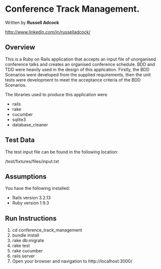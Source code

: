 Conference Track Management.
===========================

Written by  __Russell Adcock__

http://www.linkedin.com/in/russelladcock/

Overview
--------

This is a Ruby on Rails application that accepts an input file of unorganised conference talks and creates an organised conference schedule.
BDD and TDD were heavily used in the design of this application. Firstly, the BDD Scenarios were developed from the supplied requirements,
then the unit tests were development to meet the acceptance criteria of the BDD Scenarios.

The libraries used to produce this application were

* rails
* rake
* cucumber
* sqlite3
* database_cleaner

Test Data
---------

The test input file can be found in the following location:

/test/fixtures/files/input.txt

Assumptions
-----------

You have the following installed:

* Rails version 3.2.13
* Ruby version 1.9.3

Run Instructions
----------------

1. cd conference_track_management
2. bundle install
3. rake db:migrate
4. rake test
5. rake cucumber
6. rails server
7. Open your browser and navigation to http://localhost:3000/